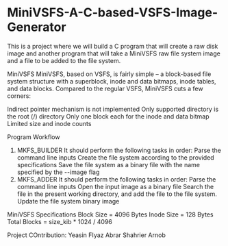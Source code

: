 # MiniVSFS-A-C-based-VSFS-Image-Generator
This is a project where we will build a C program that will create a raw disk image and another program that will take a MiniVSFS raw file system image and a file to be added to the file system.


MiniVSFS
MiniVSFS, based on VSFS, is fairly simple – a block-based file system structure with a superblock, inode and data bitmaps, inode tables, and data blocks. Compared to the regular VSFS, MiniVSFS cuts a few corners:

Indirect pointer mechanism is not implemented
Only supported directory is the root (/) directory
Only one block each for the inode and data bitmap
Limited size and inode counts

Program Workflow
1. MKFS_BUILDER
It should perform the following tasks in order:
Parse the command line inputs
Create the file system according to the provided specifications
Save the file system as a binary file with the name specified by the --image flag
2. MKFS_ADDER
It should perform the following tasks in order:
Parse the command line inputs
Open the input image as a binary file
Search the file in the present working directory, and add the file to the file system.
Update the file system binary image


MiniVSFS Specifications
Block Size = 4096 Bytes
Inode Size = 128 Bytes
Total Blocks = size_kib * 1024 / 4096




Project COntribution: 
Yeasin FIyaz
Abrar Shahrier Arnob
